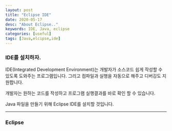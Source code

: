 ```yaml
---
layout: post
title: "Eclipse IDE"
date: 2020-05-17
desc: "About Eclipse.."
keywords: IDE, Java, eclipse
categories: [useful]
tags: [Java,elcipse,ide]
---
```


### IDE를 설치하자. 

IDE(Integrated Development Environment)는 개발자가 소스코드 쉽게 작성할 수 있도록 도와주는 프로그램입니다. 그리고 컴파일과 실행을 자동으로 해주고 디버깅도 지원합니다. 

개발자는 원하는 코드를 작성하고 프로그램 실행결과를 바로 확인 할 수 있습니다. 

Java 파일을 만들기 위해 Eclipse IDE를 설치할 것입니다. 

---

### Eclipse


